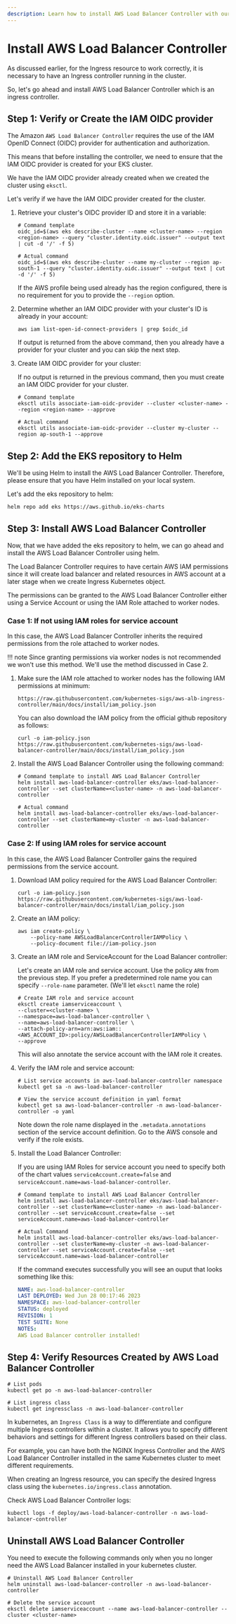 ```yaml
---
description: Learn how to install AWS Load Balancer Controller with our step-by-step guide. Simplify the process of setting up load balancing for your Kubernetes infrastructure on Amazon EKS. 
---
```


# Install AWS Load Balancer Controller

As discussed earlier, for the Ingress resource to work correctly, it is necessary to have an Ingress controller running in the cluster.

So, let's go ahead and install AWS Load Balancer Controller which is an ingress controller.


## Step 1: Verify or Create the IAM OIDC provider

The Amazon `AWS Load Balancer Controller` requires the use of the IAM OpenID Connect (OIDC) provider for authentication and authorization.

This means that before installing the controller, we need to ensure that the IAM OIDC provider is created for your EKS cluster.

We have the IAM OIDC provider already created when we created the cluster using `eksctl`.

Let's verify if we have the IAM OIDC provider created for the cluster.

1. Retrieve your cluster's OIDC provider ID and store it in a variable:

    ```
    # Command template
    oidc_id=$(aws eks describe-cluster --name <cluster-name> --region <region-name> --query "cluster.identity.oidc.issuer" --output text | cut -d '/' -f 5)

    # Actual command
    oidc_id=$(aws eks describe-cluster --name my-cluster --region ap-south-1 --query "cluster.identity.oidc.issuer" --output text | cut -d '/' -f 5)
    ```

    If the AWS profile being used already has the region configured, there is no requirement for you to provide the `--region` option.

2. Determine whether an IAM OIDC provider with your cluster's ID is already in your account:

    ```
    aws iam list-open-id-connect-providers | grep $oidc_id
    ```

    If output is returned from the above command, then you already have a provider for your cluster and you can skip the next step.

3. Create IAM OIDC provider for your cluster:

    If no output is returned in the previous command, then you must create an IAM OIDC provider for your cluster. 

    ```
    # Command template
    eksctl utils associate-iam-oidc-provider --cluster <cluster-name> --region <region-name> --approve

    # Actual command
    eksctl utils associate-iam-oidc-provider --cluster my-cluster --region ap-south-1 --approve
    ```


## Step 2: Add the EKS repository to Helm

We'll be using Helm to install the AWS Load Balancer Controller. Therefore, please ensure that you have Helm installed on your local system.

Let's add the eks repository to helm:

```
helm repo add eks https://aws.github.io/eks-charts
```


## Step 3: Install AWS Load Balancer Controller

Now, that we have added the eks repository to helm, we can go ahead and install the AWS Load Balancer Controller using helm.

The Load Balancer Controller requires to have certain AWS IAM permissions since it will create load balancer and related resources in AWS account at a later stage when we create Ingress Kubernetes object.

The permissions can be granted to the AWS Load Balancer Controller either using a Service Account or using the IAM Role attached to worker nodes.

### Case 1: If not using IAM roles for service account

In this case, the AWS Load Balancer Controller inherits the required permissions from the role attached to worker nodes.

!!! note
    Since granting permissions via worker nodes is not recommended we won't use this method. We'll use the method discussed in Case 2.

1. Make sure the IAM role attached to worker nodes has the following IAM permissions at minimum:

    ```
    https://raw.githubusercontent.com/kubernetes-sigs/aws-alb-ingress-controller/main/docs/install/iam_policy.json
    ```

    You can also download the IAM policy from the official github repository as follows:

    ```
    curl -o iam-policy.json https://raw.githubusercontent.com/kubernetes-sigs/aws-load-balancer-controller/main/docs/install/iam_policy.json
    ```

2. Install the AWS Load Balancer Controller using the following command:

    ```
    # Command template to install AWS Load Balancer Controller
    helm install aws-load-balancer-controller eks/aws-load-balancer-controller --set clusterName=<cluster-name> -n aws-load-balancer-controller

    # Actual command
    helm install aws-load-balancer-controller eks/aws-load-balancer-controller --set clusterName=my-cluster -n aws-load-balancer-controller
    ```

### Case 2: If using IAM roles for service account

In this case, the AWS Load Balancer Controller gains the required permissions from the service account.

1. Download IAM policy required for the AWS Load Balancer Controller:

    ```
    curl -o iam-policy.json https://raw.githubusercontent.com/kubernetes-sigs/aws-load-balancer-controller/main/docs/install/iam_policy.json
    ```

2. Create an IAM policy:

    ```
    aws iam create-policy \
        --policy-name AWSLoadBalancerControllerIAMPolicy \
        --policy-document file://iam-policy.json
    ```

3. Create an IAM role and ServiceAccount for the Load Balancer controller:

    Let's create an IAM role and service account. Use the policy `ARN` from the previous step. If you prefer a predetermined role name you can specify `--role-name` parameter. (We'll let `eksctl` name the role)

    ```
    # Create IAM role and service account
    eksctl create iamserviceaccount \
    --cluster=<cluster-name> \
    --namespace=aws-load-balancer-controller \
    --name=aws-load-balancer-controller \
    --attach-policy-arn=arn:aws:iam::<AWS_ACCOUNT_ID>:policy/AWSLoadBalancerControllerIAMPolicy \
    --approve
    ```

    This will also annotate the service account with the IAM role it creates.

4. Verify the IAM role and service account:

    ```
    # List service accounts in aws-load-balancer-controller namespace
    kubectl get sa -n aws-load-balancer-controller

    # View the service account definition in yaml format
    kubectl get sa aws-load-balancer-controller -n aws-load-balancer-controller -o yaml
    ```

    Note down the role name displayed in the `.metadata.annotations` section of the service account definition. Go to the AWS console and verify if the role exists.

5. Install the Load Balancer Controller:

    If you are using IAM Roles for service account you need to specify both of the chart values `serviceAccount.create=false` and `serviceAccount.name=aws-load-balancer-controller`.

    ```
    # Command template to install AWS Load Balancer Controller
    helm install aws-load-balancer-controller eks/aws-load-balancer-controller --set clusterName=<cluster-name> -n aws-load-balancer-controller --set serviceAccount.create=false --set serviceAccount.name=aws-load-balancer-controller

    # Actual Command
    helm install aws-load-balancer-controller eks/aws-load-balancer-controller --set clusterName=my-cluster -n aws-load-balancer-controller --set serviceAccount.create=false --set serviceAccount.name=aws-load-balancer-controller
    ```

    If the command executes successfully you will see an ouput that looks something like this:

    ```yaml
    NAME: aws-load-balancer-controller
    LAST DEPLOYED: Wed Jun 28 00:17:46 2023
    NAMESPACE: aws-load-balancer-controller
    STATUS: deployed
    REVISION: 1
    TEST SUITE: None
    NOTES:
    AWS Load Balancer controller installed!
    ```


## Step 4: Verify Resources Created by AWS Load Balancer Controller

```
# List pods
kubectl get po -n aws-load-balancer-controller

# List ingress class
kubectl get ingressclass -n aws-load-balancer-controller
```

In kubernetes, an `Ingress Class` is a way to differentiate and configure multiple Ingress controllers within a cluster. It allows you to specify different behaviors and settings for different Ingress controllers based on their class.

For example, you can have both the NGINX Ingress Controller and the AWS Load Balancer Controller installed in the same Kubernetes cluster to meet different requirements.

When creating an Ingress resource, you can specify the desired Ingress class using the `kubernetes.io/ingress.class` annotation.

Check AWS Load Balancer Controller logs:

```
kubectl logs -f deploy/aws-load-balancer-controller -n aws-load-balancer-controller
```


## Uninstall AWS Load Balancer Controller

You need to execute the following commands only when you no longer need the AWS Load Balancer installed in your kubernetes cluster.

```
# Uninstall AWS Load Balancer Controller
helm uninstall aws-load-balancer-controller -n aws-load-balancer-controller

# Delete the service account
eksctl delete iamserviceaccount --name aws-load-balancer-controller --cluster <cluster-name>
```